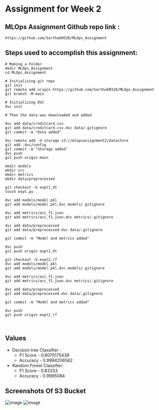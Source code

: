 # Assignment for Week 2 

## MLOps Assignment Github repo link :
```
https://github.com/SarthakM320/MLOps_Assignment
```
## Steps used to accomplish this assignment:
```
# Making a Folder
mkdir MLOps_Assignment
cd MLOps_Assignment

# Initializing git repo
git init
git remote add origin https://github.com/SarthakM320/MLOps_Assignment
git branch -M main

# Initializing DVC
dvc init

# Then the data was downloaded and added

dvc add data/creditcard.csv
git add data/creditcard.csv.dvc data/.gitignore
git commit -m "Data added"

dvc remote add -d storage s3://mlopsassignment2/datastore
git add .dvc/config
git commit -m "Storage added"
dvc push
git push origin main

mkdir models
mkdir src
mkdir metrics
mkdir data/preprocessed

git checkout -b expt1_dt
touch expt.py

dvc add models/model.pkl
git add models/model.pkl.dvc models/.gitignore

dvc add metrics/acc_f1.json
git add metrics/acc_f1.json.dvc metrics/.gitignore

dvc add data/preprocessed
git add data/preprocessed.dvc data/.gitignore

git commit -m "Model and metrics added"

dvc push
git push origin expt1_dt

git checkout -b expt2.rf
dvc add models/model.pkl
git add models/model.pkl.dvc models/.gitignore

dvc add metrics/acc_f1.json
git add metrics/acc_f1.json.dvc metrics/.gitignore

dvc add data/preprocessed
git add data/preprocessed.dvc data/.gitignore

git commit -m "Model and metrics added"

dvc push
git push origin expt2_rf



```


## Values
 - Decision tree Classifier :
   - F1 Score - 0.8070175439 
   - Accuracy - 0.9994206562
 - Random Forest Classifier:
   - F1 Score - 0.83333
   - Accuracy - 0.9995084


## Screenshots Of S3 Bucket
![image](https://user-images.githubusercontent.com/73156496/125743617-b14d72bf-29d3-48b4-9a68-015454947ed5.png)
![image](https://user-images.githubusercontent.com/73156496/125743643-bf752850-1ce2-446e-98cf-af6ae7ff9cbf.png)


